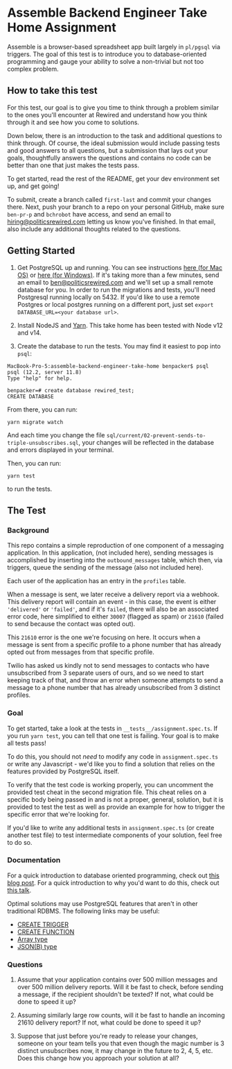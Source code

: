 # Assemble Backend Engineer Take Home Assignment

Assemble is a browser-based spreadsheet app built largely in `pl/pgsql` via triggers. The goal of this test is to introduce you to database-oriented programming and gauge your ability to solve a non-trivial but not too complex problem.

## How to take this test

For this test, our goal is to give you time to think through a problem similar to the ones you'll encounter at Rewired and understand how you think through it and see how you come to solutions.

Down below, there is an introduction to the task and additional questions to think through. Of course, the ideal submission would include passing tests and good answers to all questions, but a submission that lays out your goals, thoughtfully answers the questions and contains no code can be better than one that just makes the tests pass.

To get started, read the rest of the README, get your dev environment set up, and get going!

To submit, create a branch called `first-last` and commit your changes there. Next, push your branch to a repo on your personal GitHub, make sure `ben-pr-p` and `bchrobot` have access, and send an email to [hiring@politicsrewired.com](mailto:hiring@politicsrewired.com) letting us know you've finished. In that email, also include any additional thoughts related to the questions.

## Getting Started

1. Get PostgreSQL up and running. You can see instructions 
   [here (for Mac OS)](https://postgresapp.com/) or 
   [here (for Windows)](https://www.enterprisedb.com/downloads/postgres-postgresql-downloads).
   If it's taking more than a few minutes, send an email to
   [ben@politicsrewired.com](mailto:ben@politicsrewired.com) and we'll set up a 
   small remote database for you. In order to run the migrations and tests, 
   you'll need Postgresql running locally on 5432. If you'd like to use a 
   remote Postgres or local postgres running on a different port, just 
   set `export DATABASE_URL=<your database url>`. 

2. Install NodeJS and [Yarn](https://classic.yarnpkg.com/en/docs/install/#mac-stable). 
   This take home has been tested with Node v12 and v14.

3. Create the database to run the tests. You may find it easiest to pop into `psql`:

```
MacBook-Pro-5:assemble-backend-engineer-take-home benpacker$ psql
psql (12.2, server 11.8)
Type "help" for help.

benpacker=# create database rewired_test;
CREATE DATABASE
```

From there, you can run:

```
yarn migrate watch
```

And each time you change the file `sql/current/02-prevent-sends-to-triple-unsubscribes.sql`,
your changes will be reflected in the database and errors displayed in your terminal.

Then, you can run:
```
yarn test
```
to run the tests.

## The Test

### Background

This repo contains a simple reproduction of one component of a messaging application. In this application,
(not included here), sending messages is accomplished by inserting into the `outbound_messages` table, which then,
via triggers, queue the sending of the message (also not included here).

Each user of the application has an entry in the `profiles` table.

When a message is sent, we later receive a delivery report via a webhook. This delivery report will contain
an event - in this case, the event is either `'delivered'` or `'failed'`, and if it's `failed`, there will also be
an associated error code, here simplified to either `30007` (flagged as spam) or `21610`
(failed to send because the contact was opted out).

This `21610` error is the one we're focusing on here. It occurs when a message is 
sent from a specific profile to a phone number that has already opted out from messages
from that specific profile.

Twilio has asked us kindly not to send messages to contacts who have unsubscribed 
from 3 separate users of ours, and so we need to start keeping track of that, and throw
an error when someone attempts to send a message to a phone number that has already
unsubscribed from 3 distinct profiles.

### Goal

To get started, take a look at the tests in `__tests__/assignment.spec.ts`.
If you run `yarn test`, you can tell that one test is failing. Your goal is to make all tests pass!

To do this, you should not _need_ to modify any code in `assignment.spec.ts` or write any Javascript - we'd like you to find a
solution that relies on the features provided by PostgreSQL itself.

To verify that the test code is working properly, you can uncomment the provided test cheat in the second migration file.
This cheat relies on a specific body being passed in and is not a proper, general, solution, but it is provided to test
the test as well as provide an example for how to trigger the specific error that we're looking for.

If you'd like to write any additional tests in `assignment.spec.ts` (or create another test file) to test
intermediate components of your solution, feel free to do so.

### Documentation

For a quick introduction to database oriented programming, check out
[this blog post](https://pgdash.io/blog/postgres-server-side-programming.html).
For a quick introduction to why you'd want to do this, check out [this talk](https://www.youtube.com/watch?v=XDOrhTXd4pE).

Optimal solutions may use PostgreSQL features that aren't in other traditional RDBMS.
The following links may be useful:
- [CREATE TRIGGER](https://www.postgresql.org/docs/13/sql-createtrigger.html)
- [CREATE FUNCTION](https://www.postgresql.org/docs/13/sql-createfunction.html)
- [Array type](https://www.postgresql.org/docs/13/arrays.html)
- [JSON(B) type](https://www.postgresqltutorial.com/postgresql-json/)

### Questions

1. Assume that your application contains over 500 million messages and over 500
   million delivery reports. Will it be fast to check, before sending a message, if
   the recipient shouldn't be texted? If not, what could be done to speed it up?

2. Assuming similarly large row counts, will it be fast to handle an incoming 21610
   delivery report? If not, what could be done to speed it up?

3. Suppose that just before you're ready to release your changes, someone on your team
   tells you that even though the magic number is 3 distinct unsubscribes now, it may
   change in the future to 2, 4, 5, etc. Does this change how you approach your solution
   at all?

